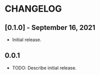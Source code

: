 # CHANGELOG

## [0.1.0] - September 16, 2021

* Initial release.

## 0.0.1

* TODO: Describe initial release.
